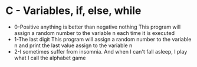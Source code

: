# C - Variables, if, else, while

* 0-Positive anything is better than negative nothing This program will assign a random number to the variable n each time it is executed
* 1-The last digit This program will assign a random number to the variable n and print the last value assign to the variable n
* 2-I sometimes suffer from insomnia. And when I can't fall asleep, I play what I call the alphabet game
